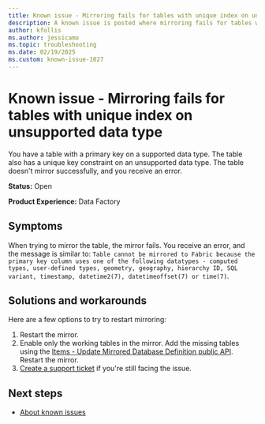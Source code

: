 ```yaml
---
title: Known issue - Mirroring fails for tables with unique index on unsupported data type
description: A known issue is posted where mirroring fails for tables with unique index on unsupported data type.
author: kfollis
ms.author: jessicamo
ms.topic: troubleshooting  
ms.date: 02/19/2025
ms.custom: known-issue-1027
---
```


# Known issue - Mirroring fails for tables with unique index on unsupported data type

You have a table with a primary key on a supported data type. The table also has a unique key constraint on an unsupported data type. The table doesn't mirror successfully, and you receive an error.

**Status:** Open

**Product Experience:** Data Factory

## Symptoms

When trying to mirror the table, the mirror fails. You receive an error, and the message is similar to: `Table cannot be mirrored to Fabric because the primary key column uses one of the following datatypes - computed types, user-defined types, geometry, geography, hierarchy ID, SQL variant, timestamp, datetime2(7), datetimeoffset(7) or time(7)`.

## Solutions and workarounds

Here are a few options to try to restart mirroring:

1. Restart the mirror.
1. Enable only the working tables in the mirror. Add the missing tables using the [Items - Update Mirrored Database Definition public API](/rest/api/fabric/mirroreddatabase/items/update-mirrored-database-definition). Restart the mirror.
1. [Create a support ticket](/power-bi/support/create-support-ticket) if you're still facing the issue.

## Next steps

- [About known issues](https://support.fabric.microsoft.com/known-issues)
